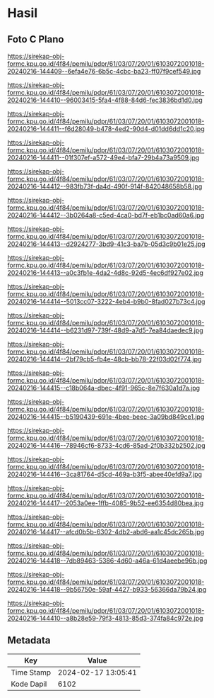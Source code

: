 # Hasil

## Foto C Plano

https://sirekap-obj-formc.kpu.go.id/4f84/pemilu/pdpr/61/03/07/20/01/6103072001018-20240216-144409--6efa4e76-6b5c-4cbc-ba23-ff07f9cef549.jpg

https://sirekap-obj-formc.kpu.go.id/4f84/pemilu/pdpr/61/03/07/20/01/6103072001018-20240216-144410--96003415-5fa4-4f88-84d6-fec3836bd1d0.jpg

https://sirekap-obj-formc.kpu.go.id/4f84/pemilu/pdpr/61/03/07/20/01/6103072001018-20240216-144411--f6d28049-b478-4ed2-90d4-d01dd6dd1c20.jpg

https://sirekap-obj-formc.kpu.go.id/4f84/pemilu/pdpr/61/03/07/20/01/6103072001018-20240216-144411--01f307ef-a572-49e4-bfa7-29b4a73a9509.jpg

https://sirekap-obj-formc.kpu.go.id/4f84/pemilu/pdpr/61/03/07/20/01/6103072001018-20240216-144412--983fb73f-da4d-490f-914f-842048658b58.jpg

https://sirekap-obj-formc.kpu.go.id/4f84/pemilu/pdpr/61/03/07/20/01/6103072001018-20240216-144412--3b0264a8-c5ed-4ca0-bd7f-eb1bc0ad60a6.jpg

https://sirekap-obj-formc.kpu.go.id/4f84/pemilu/pdpr/61/03/07/20/01/6103072001018-20240216-144413--d2924277-3bd9-41c3-ba7b-05d3c9b01e25.jpg

https://sirekap-obj-formc.kpu.go.id/4f84/pemilu/pdpr/61/03/07/20/01/6103072001018-20240216-144413--a0c3fb1e-4da2-4d8c-92d5-4ec6df927e02.jpg

https://sirekap-obj-formc.kpu.go.id/4f84/pemilu/pdpr/61/03/07/20/01/6103072001018-20240216-144414--5013cc07-3222-4eb4-b9b0-8fad027b73c4.jpg

https://sirekap-obj-formc.kpu.go.id/4f84/pemilu/pdpr/61/03/07/20/01/6103072001018-20240216-144414--b6231d97-739f-48d9-a7d5-7ea84daedec9.jpg

https://sirekap-obj-formc.kpu.go.id/4f84/pemilu/pdpr/61/03/07/20/01/6103072001018-20240216-144414--2bf79cb5-fb4e-48cb-bb78-22f03d02f774.jpg

https://sirekap-obj-formc.kpu.go.id/4f84/pemilu/pdpr/61/03/07/20/01/6103072001018-20240216-144415--c18b064a-dbec-4f91-965c-8e7f630a1d7a.jpg

https://sirekap-obj-formc.kpu.go.id/4f84/pemilu/pdpr/61/03/07/20/01/6103072001018-20240216-144415--b5190439-691e-4bee-beec-3a09bd849ce1.jpg

https://sirekap-obj-formc.kpu.go.id/4f84/pemilu/pdpr/61/03/07/20/01/6103072001018-20240216-144416--78946cf6-8733-4cd6-85ad-2f0b332b2502.jpg

https://sirekap-obj-formc.kpu.go.id/4f84/pemilu/pdpr/61/03/07/20/01/6103072001018-20240216-144416--3ca81764-d5cd-469a-b3f5-abee40efd9a7.jpg

https://sirekap-obj-formc.kpu.go.id/4f84/pemilu/pdpr/61/03/07/20/01/6103072001018-20240216-144417--2053a0ee-1ffb-4085-9b52-ee6354d80bea.jpg

https://sirekap-obj-formc.kpu.go.id/4f84/pemilu/pdpr/61/03/07/20/01/6103072001018-20240216-144417--afcd0b5b-6302-4db2-abd6-aa1c45dc265b.jpg

https://sirekap-obj-formc.kpu.go.id/4f84/pemilu/pdpr/61/03/07/20/01/6103072001018-20240216-144418--7db89463-5386-4d60-a46a-61d4aeebe96b.jpg

https://sirekap-obj-formc.kpu.go.id/4f84/pemilu/pdpr/61/03/07/20/01/6103072001018-20240216-144418--9b56750e-59af-4427-b933-56366da79b24.jpg

https://sirekap-obj-formc.kpu.go.id/4f84/pemilu/pdpr/61/03/07/20/01/6103072001018-20240216-144410--a8b28e59-79f3-4813-85d3-374fa84c972e.jpg


## Metadata

| Key        | Value               |
| ---------- | ------------------- |
| Time Stamp | 2024-02-17 13:05:41 |
| Kode Dapil | 6102                |



